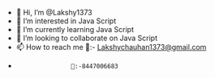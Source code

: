 - 👋 Hi, I’m @Lakshy1373
- 👀 I’m interested in Java Script
- 🌱 I’m currently learning Java Script
- 💞️ I’m looking to collaborate on Java Script
- 📫 How to reach me 📨:- Lakshychauhan1373@gmail.com
-                    📱:-8447006683

